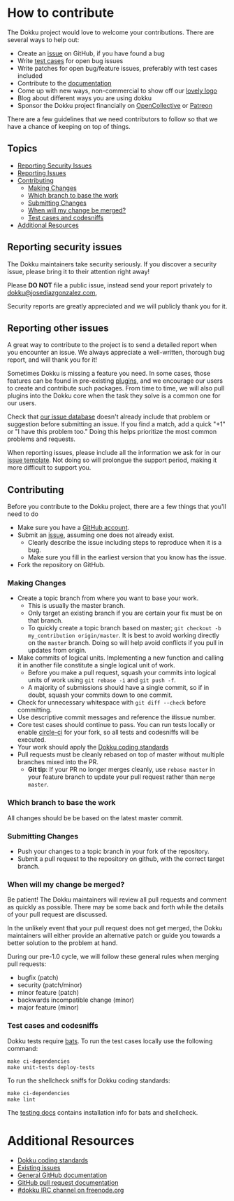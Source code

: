 # How to contribute

The Dokku project would love to welcome your contributions. There are
several ways to help out:

* Create an [issue](https://github.com/dokku/dokku/issues) on GitHub, if you
  have found a bug
* Write [test cases](http://dokku.viewdocs.io/dokku/development/testing/) for open bug issues
* Write patches for open bug/feature issues, preferably with test cases
  included
* Contribute to the [documentation](http://dokku.viewdocs.io/dokku/)
* Come up with new ways, non-commercial to show off our [lovely logo](https://avatars1.githubusercontent.com/u/13455795)
* Blog about different ways you are using dokku
* Sponsor the Dokku project financially on [OpenCollective](https://opencollective.com/dokku#support) or [Patreon](https://www.patreon.com/dokku)

There are a few guidelines that we need contributors to follow so that we have
a chance of keeping on top of things.

## Topics

* [Reporting Security Issues](#reporting-security-issues)
* [Reporting Issues](#reporting-other-issues)
* [Contributing](#contributing)
  * [Making Changes](#making-changes)
  * [Which branch to base the work](#which-branch-to-base-the-work)
  * [Submitting Changes](#submitting-changes)
  * [When will my change be merged?](#when-will-my-change-be-merged)
  * [Test cases and codesniffs](#test-cases-and-codesniffs)
* [Additional Resources](#additional-resources)

## Reporting security issues

The Dokku maintainers take security seriously. If you discover a security
issue, please bring it to their attention right away!

Please **DO NOT** file a public issue, instead send your report privately to
[dokku@josediazgonzalez.com](mailto:dokku@josediazgonzalez.com),

Security reports are greatly appreciated and we will publicly thank you for it.

## Reporting other issues

A great way to contribute to the project is to send a detailed report when you
encounter an issue. We always appreciate a well-written, thorough bug report,
and will thank you for it!

Sometimes  Dokku  is missing a feature you need. In some cases, those features can
be found in pre-existing [plugins](http://dokku.viewdocs.io/dokku/plugins/),
and we encourage our users to create and contribute such packages. From time to
time, we will also pull plugins into the Dokku core when the task they solve is
a common one for our users.

Check that [our issue database](https://github.com/dokku/dokku/issues)
doesn't already include that problem or suggestion before submitting an issue.
If you find a match, add a quick "+1" or "I have this problem too." Doing this
helps prioritize the most common problems and requests.

When reporting issues, please include all the information we ask for in our
[issue template](https://github.com/dokku/dokku/blob/master/ISSUE_TEMPLATE.md).
Not doing so will prolongue the support period, making it more difficult to support
you.

## Contributing

Before you contribute to the Dokku project, there are a few things that you'll
need to do

* Make sure you have a [GitHub account](https://github.com/signup/free).
* Submit an [issue](https://github.com/dokku/dokku/issues), assuming one
  does not already exist.
  * Clearly describe the issue including steps to reproduce when it is a bug.
  * Make sure you fill in the earliest version that you know has the issue.
* Fork the repository on GitHub.

### Making Changes

* Create a topic branch from where you want to base your work.
  * This is usually the master branch.
  * Only target an existing branch if you are certain your fix must be on that
    branch.
  * To quickly create a topic branch based on master; `git checkout -b my_contribution origin/master`.
    It is best to avoid working directly on the `master` branch. Doing so will
    help avoid conflicts if you pull in updates from origin.
* Make commits of logical units. Implementing a new function and calling it in
  another file constitute a single logical unit of work.
  * Before you make a pull request, squash your commits into logical units of work
    using `git rebase -i` and `git push -f`.
  * A majority of submissions should have a single commit, so if in doubt,
    squash your commits down to one commit.
* Check for unnecessary whitespace with `git diff --check` before committing.
* Use descriptive commit messages and reference the #issue number.
* Core test cases should continue to pass. You can run tests locally or enable
  [circle-ci](https://circleci.com/gh/dokku/dokku) for your fork, so all
  tests and codesniffs will be executed.
* Your work should apply the [Dokku coding standards](https://github.com/progrium/bashstyle)
* Pull requests must be cleanly rebased on top of master without multiple branches
  mixed into the PR.
  * **Git tip**: If your PR no longer merges cleanly, use `rebase master` in your
    feature branch to update your pull request rather than `merge master`.

### Which branch to base the work

All changes should be be based on the latest master commit.

### Submitting Changes

* Push your changes to a topic branch in your fork of the repository.
* Submit a pull request to the repository on github, with the correct target
  branch.

### When will my change be merged?

Be patient! The Dokku maintainers will review all pull requests and comment as
quickly as possible. There may be some back and forth while the details of your
pull request are discussed.

In the unlikely event that your pull request does not get merged, the Dokku
maintainers will either provide an alternative patch or guide you towards a
better solution to the problem at hand.

During our pre-1.0 cycle, we will follow these general rules when merging pull
requests:

- bugfix (patch)
- security (patch/minor)
- minor feature (patch)
- backwards incompatible change (minor)
- major feature (minor)

### Test cases and codesniffs

Dokku tests require [bats](https://github.com/sstephenson/bats).
To run the test cases locally use the following command:

    make ci-dependencies
    make unit-tests deploy-tests

To run the shellcheck sniffs for Dokku coding standards:

    make ci-dependencies
    make lint

The [testing docs](http://dokku.viewdocs.io/dokku/development/testing/)
contains installation info for bats and shellcheck.

# Additional Resources

* [Dokku coding standards](https://github.com/progrium/bashstyle)
* [Existing issues](https://github.com/dokku/dokku/issues)
* [General GitHub documentation](https://help.github.com/)
* [GitHub pull request documentation](https://help.github.com/send-pull-requests/)
* [#dokku IRC channel on freenode.org](https://webchat.freenode.net/?channels=dokku)

